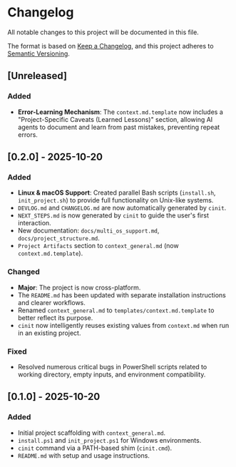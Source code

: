 # Changelog

All notable changes to this project will be documented in this file.

The format is based on [Keep a Changelog](https://keepachangelog.com/en/1.0.0/),
and this project adheres to [Semantic Versioning](https://semver.org/spec/v2.0.0.html).

## [Unreleased]
### Added
- **Error-Learning Mechanism**: The `context.md.template` now includes a "Project-Specific Caveats (Learned Lessons)" section, allowing AI agents to document and learn from past mistakes, preventing repeat errors.

## [0.2.0] - 2025-10-20
### Added
- **Linux & macOS Support**: Created parallel Bash scripts (`install.sh`, `init_project.sh`) to provide full functionality on Unix-like systems.
- `DEVLOG.md` and `CHANGELOG.md` are now automatically generated by `cinit`.
- `NEXT_STEPS.md` is now generated by `cinit` to guide the user's first interaction.
- New documentation: `docs/multi_os_support.md`, `docs/project_structure.md`.
- `Project Artifacts` section to `context_general.md` (now `context.md.template`).

### Changed
- **Major**: The project is now cross-platform.
- The `README.md` has been updated with separate installation instructions and clearer workflows.
- Renamed `context_general.md` to `templates/context.md.template` to better reflect its purpose.
- `cinit` now intelligently reuses existing values from `context.md` when run in an existing project.

### Fixed
- Resolved numerous critical bugs in PowerShell scripts related to working directory, empty inputs, and environment compatibility.

## [0.1.0] - 2025-10-20
### Added
- Initial project scaffolding with `context_general.md`.
- `install.ps1` and `init_project.ps1` for Windows environments.
- `cinit` command via a PATH-based shim (`cinit.cmd`).
- `README.md` with setup and usage instructions.

